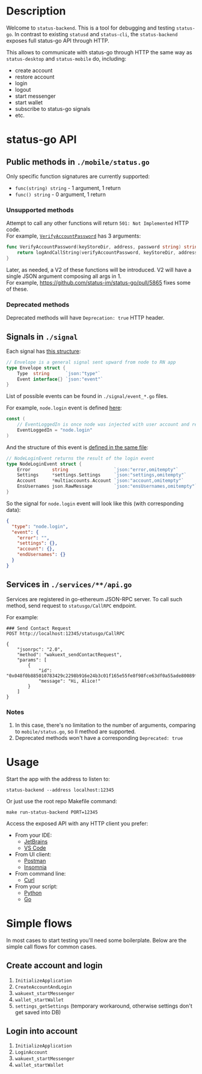 # Description

Welcome to `status-backend`. This is a tool for debugging and testing `status-go`.
In contrast to existing `statusd` and `status-cli`, the `status-backend` exposes full status-go API through HTTP.

This allows to communicate with status-go through HTTP the same way as `status-desktop` and `status-mobile` do, including: 
- create account
- restore account
- login
- logout
- start messenger
- start wallet 
- subscribe to status-go signals
- etc.

# status-go API

## Public methods in `./mobile/status.go`

Only specific function signatures are currently supported:
   - `func(string) string` - 1 argument, 1 return 
   - `func() string` - 0 argument, 1 return

### Unsupported methods

Attempt to call any other functions will return `501: Not Implemented` HTTP code.  
For example, [`VerifyAccountPassword`](https://github.com/status-im/status-go/blob/669256095e16d953ca1af4954b90ca2ae65caa2f/mobile/status.go#L275-L277) has 3 arguments: 
```go
func VerifyAccountPassword(keyStoreDir, address, password string) string {
    return logAndCallString(verifyAccountPassword, keyStoreDir, address, password)
}
```

Later, as needed, a V2 of these functions will be introduced. V2 will have a single JSON argument composing all args in 1.  
For example, https://github.com/status-im/status-go/pull/5865 fixes some of these.

### Deprecated methods

Deprecated methods will have `Deprecation: true` HTTP header.

## Signals in `./signal`

Each signal has [this structure](https://github.com/status-im/status-go/blob/c9b777a2186364b8f394ad65bdb18b128ceffa70/signal/signals.go#L30-L33):
```go
// Envelope is a general signal sent upward from node to RN app
type Envelope struct {
    Type  string      `json:"type"`
    Event interface{} `json:"event"`
}
```

List of possible events can be found in `./signal/event_*.go` files. 

For example, `node.login` event is defined [here](https://github.com/status-im/status-go/blob/6bcf5f1289f9160168574290cbd6f90dede3f8f6/signal/events_node.go#L27-L28):
```go
const (
    // EventLoggedIn is once node was injected with user account and ready to be used.
    EventLoggedIn = "node.login"
)
```

And the structure of this event is [defined in the same file](https://github.com/status-im/status-go/blob/6bcf5f1289f9160168574290cbd6f90dede3f8f6/signal/events_node.go#L36-L42):
```go
// NodeLoginEvent returns the result of the login event
type NodeLoginEvent struct {
	Error        string                 `json:"error,omitempty"`
	Settings     *settings.Settings     `json:"settings,omitempty"`
	Account      *multiaccounts.Account `json:"account,omitempty"`
	EnsUsernames json.RawMessage        `json:"ensUsernames,omitempty"`
}
```


So the signal for `node.login` event will look like this (with corresponding data):
```json
{
  "type": "node.login",
  "event": {
    "error": "",
    "settings": {},
    "account": {},
    "endUsernames": {} 
  }
}
```

## Services in `./services/**/api.go`

Services are registered in go-ethereum JSON-RPC server. To call such method, send request to `statusgo/CallRPC` endpoint.

For example:
```http request
### Send Contact Request
POST http://localhost:12345/statusgo/CallRPC

{
    "jsonrpc": "2.0",
    "method": "wakuext_sendContactRequest",
    "params": [
        {
            "id": "0x048f0b885010783429c2298b916e24b3c01f165e55fe8f98fce63df0a55ade80089f512943d4fde5f8c7211f1a87b267a85cbcb3932eb2e4f88aa4ca3918f97541",
            "message": "Hi, Alice!"
        }
    ]
}
```

### Notes

1. In this case, there's no limitation to the number of arguments, comparing to `mobile/status.go`, so ll method are supported.
2. Deprecated methods won't have a corresponding `Deprecated: true`

# Usage

Start the app with the address to listen to:
```shell
status-backend --address localhost:12345
```

Or just use the root repo Makefile command:
```shell
make run-status-backend PORT=12345
```

Access the exposed API with any HTTP client you prefer:
- From your IDE:
    - [JetBrains](https://www.jetbrains.com/help/idea/http-client-in-product-code-editor.html)
    - [VS Code](https://marketplace.visualstudio.com/items?itemName=humao.rest-client)
- From UI client:
    - [Postman](https://learning.postman.com/docs/getting-started/first-steps/sending-the-first-request/)
    - [Insomnia](https://docs.insomnia.rest/insomnia/send-your-first-request)
- From command line:
    - [Curl](https://curl.se/docs/httpscripting.html)
- From your script:
    - [Python](https://pypi.org/project/requests/)
    - [Go](https://pkg.go.dev/net/http)

# Simple flows

In most cases to start testing you'll need some boilerplate. Below are the simple call flows for common cases.

## Create account and login

1. `InitializeApplication`
2. `CreateAccountAndLogin`
3. `wakuext_startMessenger`
4. `wallet_startWallet`
5. `settings_getSettings` (temporary workaround, otherwise settings don't get saved into DB)

## Login into account

1. `InitializeApplication`
2. `LoginAccount`
3. `wakuext_startMessenger`
4. `wallet_startWallet`
